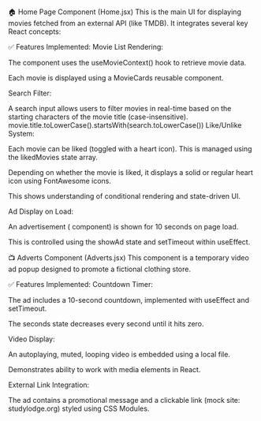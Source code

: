 🏠 Home Page Component (Home.jsx)
This is the main UI for displaying movies fetched from an external API (like TMDB). It integrates several key React concepts:

✅ Features Implemented:
Movie List Rendering:

The component uses the useMovieContext() hook to retrieve movie data.

Each movie is displayed using a MovieCards reusable component.

Search Filter:

A search input allows users to filter movies in real-time based on the starting characters of the movie title (case-insensitive).
movie.title.toLowerCase().startsWith(search.toLowerCase())
Like/Unlike System:

Each movie can be liked (toggled with a heart icon). This is managed using the likedMovies state array.

Depending on whether the movie is liked, it displays a solid or regular heart icon using FontAwesome icons.

This shows understanding of conditional rendering and state-driven UI.

Ad Display on Load:

An advertisement (<Adverts /> component) is shown for 10 seconds on page load.

This is controlled using the showAd state and setTimeout within useEffect.

📺 Adverts Component (Adverts.jsx)
This component is a temporary video ad popup designed to promote a fictional clothing store.

✅ Features Implemented:
Countdown Timer:

The ad includes a 10-second countdown, implemented with useEffect and setTimeout.

The seconds state decreases every second until it hits zero.

Video Display:

An autoplaying, muted, looping video is embedded using a local file.

Demonstrates ability to work with media elements in React.

External Link Integration:

The ad contains a promotional message and a clickable link (mock site: studylodge.org) styled using CSS Modules.
